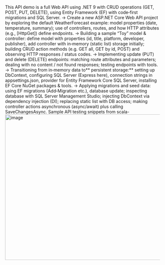 This API demo is a full Web API using .NET 9 with CRUD operations (GET, POST, PUT, DELETE), using Entity Framework (EF) with code‑first migrations and SQL Server.
-> Create a new ASP.NET Core Web API project by exploring the default WeatherForecast example: model properties (date, temperature, summary); use of controllers, routes, and how HTTP attributes (e.g., [HttpGet]) define endpoints.
-> Building a sample “Toy” model & controller: define model with properties (id, title, platform, developer, publisher), add controller with in‑memory (static list) storage initially; building CRUD action methods (e.g. GET all, GET by id, POST) and observing HTTP responses / status codes.
-> Implementing update (PUT) and delete (DELETE) endpoints: matching route attributes and parameters; dealing with no content / not found responses; testing endpoints with tools.
-> Transitioning from in‐memory data to** persistent storage:** setting up DbContext, configuring SQL Server (Express here), connection strings in appsettings.json, provider for Entity Framework Core SQL Server, installing EF Core NuGet packages & tools.
-> Applying migrations and seed data: using EF migrations (Add‑Migration etc.), database update; inspecting database with SQL Server Management Studio; injecting DbContext via dependency injection (DI); replacing static list with DB access; making controller actions asynchronous (async/await) plus calling SaveChangesAsync.
Sample API testing snippets from scala-
<img width="950" height="473" alt="image" src="https://github.com/user-attachments/assets/5a738263-28c0-4082-bf0c-115a329e3d0f" />
